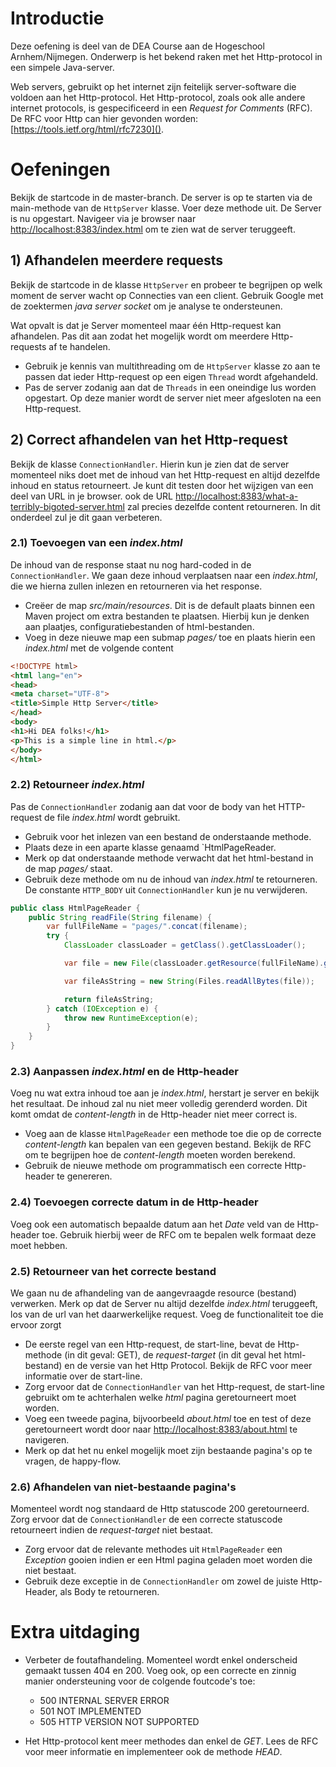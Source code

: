 # Introductie

Deze oefening is deel van de DEA Course aan de Hogeschool Arnhem/Nijmegen. Onderwerp is het bekend 
raken met het Http-protocol in een simpele Java-server.

Web servers, gebruikt op het internet zijn feitelijk server-software die voldoen aan het Http-protocol.
Het Http-protocol, zoals ook alle andere internet protocols, is gespecificeerd in een *Request for Comments* 
(RFC). De RFC voor Http can hier gevonden worden: [https://tools.ietf.org/html/rfc7230]().

# Oefeningen
Bekijk de startcode in de master-branch. De server is op te starten via de main-methode van de `HttpServer`
klasse. 
Voer deze methode uit. De Server is nu opgestart. Navigeer via je browser naar [http://localhost:8383/index.html]()
om te zien wat de server teruggeeft.

## 1) Afhandelen meerdere requests
Bekijk de startcode in de klasse `HttpServer` en probeer te begrijpen op welk moment de server wacht op Connecties van
een client. Gebruik Google met de zoektermen *java server socket* om je analyse te ondersteunen.

Wat opvalt is dat je Server momenteel maar één Http-request kan afhandelen. Pas dit aan zodat het mogelijk wordt 
om meerdere Http-requests af te handelen.

* Gebruik je kennis van multithreading om de `HttpServer` klasse zo aan te passen dat ieder Http-request op 
een eigen `Thread` wordt afgehandeld. 
* Pas de server zodanig aan dat de `Threads` in een oneindige lus worden opgestart. Op deze manier wordt de server 
niet meer afgesloten na een Http-request.

## 2) Correct afhandelen van het Http-request
Bekijk de klasse `ConnectionHandler`. Hierin kun je zien dat de server momenteel niks doet met de inhoud van het 
Http-request en altijd dezelfde inhoud en status retourneert. Je kunt dit testen door het wijzigen van een deel van 
URL in je browser. ook de URL [http://localhost:8383/what-a-terribly-bigoted-server.html]() zal precies dezelfde content
retourneren. In dit onderdeel zul je dit gaan verbeteren.

### 2.1) Toevoegen van een _index.html_
De inhoud van de response staat nu nog hard-coded in de `ConnectionHandler`. We gaan deze inhoud verplaatsen naar een 
_index.html_, die we hierna zullen inlezen en retourneren via het response.

* Creëer de map _src/main/resources_. Dit is de default plaats binnen een Maven project om extra bestanden te plaatsen.
Hierbij kun je denken aan plaatjes, configuratiebestanden of html-bestanden.
* Voeg in deze nieuwe map een submap _pages/_ toe en plaats hierin een _index.html_ met de volgende content

```html
<!DOCTYPE html>
<html lang="en">
<head>
<meta charset="UTF-8">
<title>Simple Http Server</title>
</head>
<body>
<h1>Hi DEA folks!</h1>
<p>This is a simple line in html.</p>
</body>
</html>
```

### 2.2) Retourneer _index.html_
Pas de `ConnectionHandler` zodanig aan dat voor de body van het HTTP-request de file _index.html_ wordt gebruikt.
* Gebruik voor het inlezen van een bestand de onderstaande methode. 
* Plaats deze in een aparte klasse genaamd `HtmlPageReader.
* Merk op dat onderstaande methode verwacht dat het html-bestand in de map _pages/_ staat.
* Gebruik deze methode om nu de inhoud van _index.html_ te retourneren. De constante `HTTP_BODY` uit `ConnectionHandler`
kun je nu verwijderen.

```java
public class HtmlPageReader {
    public String readFile(String filename) {
        var fullFileName = "pages/".concat(filename);
        try {
            ClassLoader classLoader = getClass().getClassLoader();

            var file = new File(classLoader.getResource(fullFileName).getFile()).toPath();

            var fileAsString = new String(Files.readAllBytes(file));

            return fileAsString;
        } catch (IOException e) {
            throw new RuntimeException(e);
        }
    }
}
```

### 2.3) Aanpassen _index.html_ en de Http-header
Voeg nu wat extra inhoud toe aan je _index.html_, herstart je server en bekijk het resultaat. De inhoud zal nu 
niet meer volledig gerenderd worden. Dit komt omdat de _content-length_ in de Http-header niet meer correct is.
* Voeg aan de klasse `HtmlPageReader` een methode toe die op de correcte _content-length_ kan bepalen van een 
gegeven bestand. Bekijk de RFC om te begrijpen hoe de _content-length_ moeten worden berekend.
* Gebruik de nieuwe methode om programmatisch een correcte Http-header te genereren.

### 2.4) Toevoegen correcte datum in de Http-header
Voeg ook een automatisch bepaalde datum aan het _Date_ veld van de Http-header toe. Gebruik hierbij weer de RFC
om te bepalen welk formaat deze moet hebben.

### 2.5) Retourneer van het correcte bestand
We gaan nu de afhandeling van de aangevraagde resource (bestand) verwerken. Merk op dat de Server nu altijd 
dezelfde _index.html_ teruggeeft, los van de url van het daarwerkelijke request. Voeg de functionaliteit toe die 
ervoor zorgt 

* De eerste regel van een Http-request, de start-line, bevat de Http-methode (in dit geval: GET), de _request-target_ 
(in dit geval het html-bestand) en de versie van het Http Protocol. Bekijk de RFC voor meer informatie over de 
start-line.
* Zorg ervoor dat de `ConnectionHandler` van het Http-request, de start-line gebruikt om te achterhalen welke _html_ 
pagina geretourneert moet worden.
* Voeg een tweede pagina, bijvoorbeeld _about.html_ toe en test of deze geretourneert wordt door naar 
[http://localhost:8383/about.html]() te navigeren.
* Merk op dat het nu enkel mogelijk moet zijn bestaande pagina's op te vragen, de happy-flow. 

### 2.6) Afhandelen van niet-bestaande pagina's
Momenteel wordt nog standaard de Http statuscode 200 geretourneerd. Zorg ervoor dat de `ConnectionHandler` de een 
correcte statuscode retourneert indien de _request-target_ niet bestaat.

* Zorg ervoor dat de relevante methodes uit `HtmlPageReader` een _Exception_ gooien indien er een Html pagina geladen
moet worden die niet bestaat.
* Gebruik deze exceptie in de `ConnectionHandler` om zowel de juiste Http-Header, als Body te retourneren.

# Extra uitdaging
* Verbeter de foutafhandeling. Momenteel wordt enkel onderscheid gemaakt tussen 404 en 200. Voeg ook, op een correcte
en zinnig manier ondersteuning voor de colgende foutcode's toe:
    * 500 INTERNAL SERVER ERROR
    * 501 NOT IMPLEMENTED
    * 505 HTTP VERSION NOT SUPPORTED
    
* Het Http-protocol kent meer methodes dan enkel de *GET*. Lees de RFC voor meer informatie en implementeer ook de
methode *HEAD*.









 


